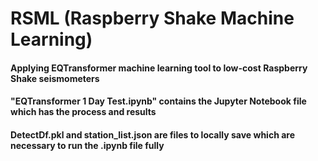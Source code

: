 # RSML (Raspberry Shake Machine Learning)
#### Applying EQTransformer machine learning tool to low-cost Raspberry Shake seismometers
#### "EQTransformer 1 Day Test.ipynb" contains the Jupyter Notebook file which has the process and results
#### DetectDf.pkl and station_list.json are files to locally save which are necessary to run the .ipynb file fully
